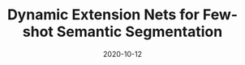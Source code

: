 ---
title: "Dynamic Extension Nets for Few-shot Semantic Segmentation"
collection: conferences
permalink: /publication/Dynamic
date: 2020-10-12
year: "2020"
venue: "ACM MM"
city: 
state: ""
thumbnail: "Dynamic.png"
teaser :
authors: "Lizhao Liu, Junyi Cao, Minqian Liu, Yong Guo, Qi Chen, Mingkui Tan"
bibtex: Dynamic.txt
uri: Dynamic.pdf
arxiv: 
project: 
source: https://github.com/lizhaoliu-Lec/DENet
poster: 
data:
---